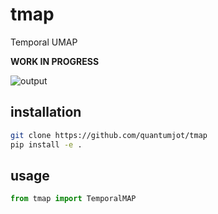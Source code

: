 # tmap
Temporal UMAP

**WORK IN PROGRESS**

![output](https://github.com/user-attachments/assets/40e84aff-27a9-4c69-9055-a6b2e90b6a08)

## installation

```sh
git clone https://github.com/quantumjot/tmap
pip install -e .
```

## usage

```python
from tmap import TemporalMAP
```
